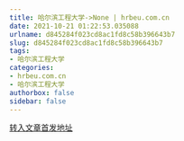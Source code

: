 ```yaml
---
title: 哈尔滨工程大学->None | hrbeu.com.cn
date: 2021-10-21 01:22:53.035088
urlname: d845284f023cd8ac1fd8c58b396643b7
slug: d845284f023cd8ac1fd8c58b396643b7
tags: 
- 哈尔滨工程大学
categories:
- hrbeu.com.cn
- 哈尔滨工程大学
authorbox: false
sidebar: false
---
```





[转入文章首发地址](https://mp.weixin.qq.com/s/oPMe99t6BN0J7iGNDuVArg)
